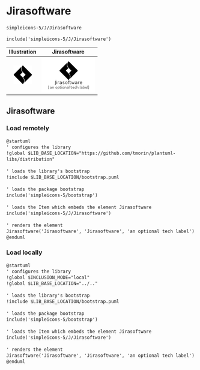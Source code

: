 # Jirasoftware


```text
simpleicons-5/J/Jirasoftware
```

```text
include('simpleicons-5/J/Jirasoftware')
```



| Illustration | Jirasoftware |
| :---: | :---: |
| ![illustration for Illustration](../../simpleicons-5/J/Jirasoftware.png) | ![illustration for Jirasoftware](../../simpleicons-5/J/Jirasoftware.Local.png) |




## Jirasoftware

### Load remotely
```plantuml
@startuml
' configures the library
!global $LIB_BASE_LOCATION="https://github.com/tmorin/plantuml-libs/distribution"

' loads the library's bootstrap
!include $LIB_BASE_LOCATION/bootstrap.puml

' loads the package bootstrap
include('simpleicons-5/bootstrap')

' loads the Item which embeds the element Jirasoftware
include('simpleicons-5/J/Jirasoftware')

' renders the element
Jirasoftware('Jirasoftware', 'Jirasoftware', 'an optional tech label')
@enduml
```

### Load locally
```plantuml
@startuml
' configures the library
!global $INCLUSION_MODE="local"
!global $LIB_BASE_LOCATION="../.."

' loads the library's bootstrap
!include $LIB_BASE_LOCATION/bootstrap.puml

' loads the package bootstrap
include('simpleicons-5/bootstrap')

' loads the Item which embeds the element Jirasoftware
include('simpleicons-5/J/Jirasoftware')

' renders the element
Jirasoftware('Jirasoftware', 'Jirasoftware', 'an optional tech label')
@enduml
```

